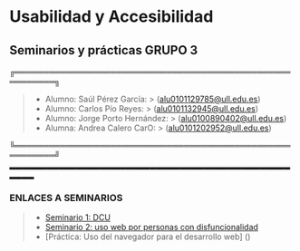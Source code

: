 # Usabilidad y Accesibilidad
## Seminarios y prácticas GRUPO 3

╔═════════════════════════════════════════════════════════╗

> - Alumno: Saúl Pérez García: > (alu0101129785@ull.edu.es)
> - Alumno: Carlos Pío Reyes: > (alu0101132945@ull.edu.es)
> - Alumno: Jorge Porto Hernández: > (alu0100890402@ull.edu.es)
> - Alumna: Andrea Calero CarO: > (alu0101202952@ull.edu.es)

╚═════════════════════════════════════════════════════════╝
▂▂▂▂▂▂▂▂▂▂▂▂▂▂▂▂▂▂▂▂▂▂▂▂▂▂▂▂▂▂▂▂▂▂▂▂▂▂▂▂▂▂▂▂▂▂▂▂▂▂
### ENLACES A SEMINARIOS

> - [Seminario 1: DCU](https://github.com/alu0100890402/UyA_GRUPO3/blob/seminarios/Seminario%201:%20DCU.md)
> - [Seminario 2: uso web por personas con disfuncionalidad](https://github.com/alu0100890402/UyA_GRUPO3/blob/seminarios/Seminario%202:%20Uso_web_personas_con_disfuncionalidad.md)
> - [Práctica: Uso del navegador para el desarrollo web] ()
